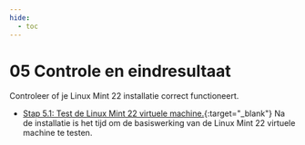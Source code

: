 ```yaml
---
hide:
  - toc
---
```


# 05 Controle en eindresultaat

Controleer of je Linux Mint 22 installatie correct functioneert.

- [Stap 5.1: Test de Linux Mint 22 virtuele machine.](../../howtos/test-linuxmint22-vm-virtualbox/index.md){:target="_blank"} 
Na de installatie is het tijd om de basiswerking van de Linux Mint 22 virtuele machine te testen.

